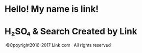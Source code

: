 # Hello! My name is link!
# H₂SO₄ & Search Created by Link
  ©Cpoyright2016-2017 Link.com
      All rights reserved
